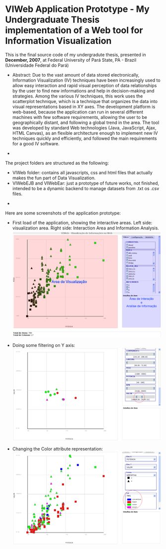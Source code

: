 # VIWeb Application Prototype - My Undergraduate Thesis implementation of a Web tool for Information Visualization 
This is the final source code of my undergradute thesis, presented in **December, 2007**, at Federal University of Pará State, PA - Brazil (Universidade Federal do Pará)

* Abstract:
Due to the vast amount of data stored electronically, Information
Visualization (IV) techniques have been increasingly used to allow easy interaction
and rapid visual perception of data relationships by the user to find new
informations and help in decision-making and strategies. Among the various IV
techniques, this work uses the scatterplot technique, which is a technique that
organizes the data into visual representations based in XY axes. The development
platform is web-based, because the application can run in several different
machines with few software requirements, allowing the user to be geographically
distant, and following a global trend in the area. The tool was developed by
standard Web technologies (Java, JavaScript, Ajax, HTML Canvas), as an flexible
architecture enough to implement new IV techniques quickly and efficiently, and
followed the main requirements for a good IV software.

-
The project folders are structured as the following:
* VIWeb folder: contains all javascripts, css and html files that actually makes the fun part of Data Visualization.
* VIWebEJB and VIWebEar: just a prototype of future works, not finished, intended to be a dynamic backend to manage datasets from .txt os .csv files.
-
Here are some screenshots of the application prototype:

* First load of the application, showing the interactive areas. 
Left side: visualization area. Right side: Interaction Area and Information Analysis.
![alt tag](https://github.com/leandro-almeida/undergraduate-thesis/blob/master/screenshots/fig_areasPrototipo.png)

* Doing some filtering on Y axis:
![alt tag](https://github.com/leandro-almeida/undergraduate-thesis/blob/master/screenshots/fig_filtroEixoY.png)

* Changing the Color attribute representation:
![alt tag](https://github.com/leandro-almeida/undergraduate-thesis/blob/master/screenshots/fig_mudancaCor.png)
